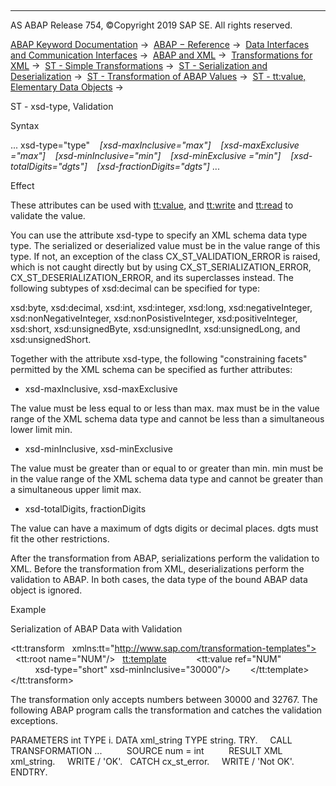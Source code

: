   

* * *

AS ABAP Release 754, ©Copyright 2019 SAP SE. All rights reserved.

[ABAP Keyword Documentation](javascript:call_link\('abenabap.htm'\)) →  [ABAP − Reference](javascript:call_link\('abenabap_reference.htm'\)) →  [Data Interfaces and Communication Interfaces](javascript:call_link\('abenabap_data_communication.htm'\)) →  [ABAP and XML](javascript:call_link\('abenabap_xml.htm'\)) →  [Transformations for XML](javascript:call_link\('abenabap_xml_trafos.htm'\)) →  [ST - Simple Transformations](javascript:call_link\('abenabap_st.htm'\)) →  [ST - Serialization and Deserialization](javascript:call_link\('abenst_serial_deserial.htm'\)) →  [ST - Transformation of ABAP Values](javascript:call_link\('abenst_abap_values.htm'\)) →  [ST - tt:value, Elementary Data Objects](javascript:call_link\('abenst_tt_value_elementary.htm'\)) → 

ST - xsd-type, Validation

Syntax

... xsd-type="type"
   *\[*xsd-maxInclusive="max"*\]*
   *\[*xsd-maxExclusive ="max"*\]*
   *\[*xsd-minInclusive="min"*\]*
   *\[*xsd-minExclusive ="min"*\]*
   *\[*xsd-totalDigits="dgts"*\]*
   *\[*xsd-fractionDigits="dgts"*\]* ...

Effect

These attributes can be used with [tt:value](javascript:call_link\('abenst_tt_value_elementary.htm'\)), and [tt:write](javascript:call_link\('abenst_tt_write.htm'\)) and [tt:read](javascript:call_link\('abenst_tt_read.htm'\)) to validate the value.

You can use the attribute xsd-type to specify an XML schema data type type. The serialized or deserialized value must be in the value range of this type. If not, an exception of the class CX\_ST\_VALIDATION\_ERROR is raised, which is not caught directly but by using CX\_ST\_SERIALIZATION\_ERROR, CX\_ST\_DESERIALIZATION\_ERROR, and its superclasses instead. The following subtypes of xsd:decimal can be specified for type:

xsd:byte, xsd:decimal, xsd:int, xsd:integer, xsd:long, xsd:negativeInteger, xsd:nonNegativeInteger, xsd:nonPosistiveInteger, xsd:positiveInteger, xsd:short, xsd:unsignedByte, xsd:unsignedInt, xsd:unsignedLong, and xsd:unsignedShort.

Together with the attribute xsd-type, the following "constraining facets" permitted by the XML schema can be specified as further attributes:

-   xsd-maxInclusive, xsd-maxExclusive

The value must be less equal to or less than max. max must be in the value range of the XML schema data type and cannot be less than a simultaneous lower limit min.

-   xsd-minInclusive, xsd-minExclusive

The value must be greater than or equal to or greater than min. min must be in the value range of the XML schema data type and cannot be greater than a simultaneous upper limit max.

-   xsd-totalDigits, fractionDigits

The value can have a maximum of dgts digits or decimal places. dgts must fit the other restrictions.

After the transformation from ABAP, serializations perform the validation to XML. Before the transformation from XML, deserializations perform the validation to ABAP. In both cases, the data type of the bound ABAP data object is ignored.

Example

Serialization of ABAP Data with Validation

<tt:transform
  xmlns:tt="http://www.sap.com/transformation-templates">
  <tt:root name="NUM"/>
  <tt:template>
    <Number>
      <tt:value ref="NUM"
          xsd-type="short" xsd-minInclusive="30000"/>
    </Number>
  </tt:template>
</tt:transform>

The transformation only accepts numbers between 30000 and 32767. The following ABAP program calls the transformation and catches the validation exceptions.

PARAMETERS int TYPE i.
DATA xml\_string TYPE string.
TRY.
    CALL TRANSFORMATION ...
         SOURCE num = int
         RESULT XML xml\_string.
    WRITE / 'OK'.
  CATCH cx\_st\_error.
    WRITE / 'Not OK'.
ENDTRY.